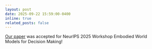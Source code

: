 ```yaml
---
layout: post
date: 2025-09-22 15:59:00-0400
inline: true
related_posts: false
---
```


[Our paper](https://openreview.net/forum?id=tdjHpiQudR&referrer=%5BAuthor%20Console%5D(%2Fgroup%3Fid%3DNeurIPS.cc%2F2025%2FWorkshop%2FEWM%2FAuthors%23your-submissions)) was accepted for NeurIPS 2025 Workshop Embodied World Models for Decision Making! 
